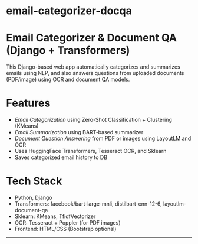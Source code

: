 # email-categorizer-docqa
# Email Categorizer & Document QA (Django + Transformers)

This Django-based web app automatically categorizes and summarizes emails using NLP, and also answers questions from uploaded documents (PDF/image) using OCR and document QA models.
# Features

-  *Email Categorization* using Zero-Shot Classification + Clustering (KMeans)
-  *Email Summarization* using BART-based summarizer
-  *Document Question Answering* from PDF or images using LayoutLM and OCR
-   Uses HuggingFace Transformers, Tesseract OCR, and Sklearn
-   Saves categorized email history to DB

# Tech Stack

- Python, Django
- Transformers: facebook/bart-large-mnli, distilbart-cnn-12-6, layoutlm-document-qa
- Sklearn: KMeans, TfidfVectorizer
- OCR: Tesseract + Poppler (for PDF images)
- Frontend: HTML/CSS (Bootstrap optional)

---

